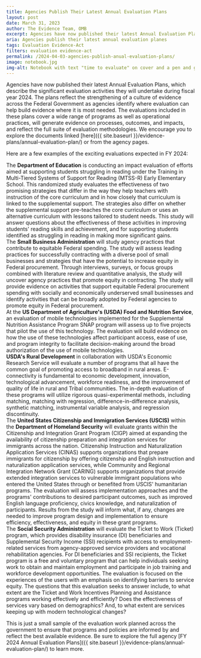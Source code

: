 ```yaml
---
title: Agencies Publish Their Latest Annual Evaluation Plans
layout: post
date: March 31, 2023
author: The Evidence Team, OMB
excerpt: Agencies have now published their latest Annual Evaluation Plans, which describe the significant evaluation activities they will undertake during fiscal year 2024...
aria: Agencies publish their latest annual evaluation planes
tags: Evaluation Evidence-Act
filters: evaluation evidence-act
permalink: /2024-04-03-agencies-publish-anual-evaluation-plans/
image: notebook.jpg
img-alt: Notebook with text "time to evaluate" on cover and a pen and glasses
---
```


Agencies have now published their latest Annual Evaluation Plans, which describe the significant evaluation activities they will undertake during fiscal year 2024. The plans reflect the strengthening of a culture of evidence across the Federal Government as agencies identify where evaluation can help build evidence where it is most needed. The evaluations included in these plans cover a wide range of programs as well as operational practices, will generate evidence on processes, outcomes, and impacts, and reflect the full suite of evaluation methodologies. We encourage you to explore the documents linked [here]({{ site.baseurl }}/evidence-plans/annual-evaluation-plan/) or from the agency pages.

Here are a few examples of the exciting evaluations expected in FY 2024:

<div class="agency-quote-1">
    The <b>Department of Education</b> is conducting an impact evaluation of efforts aimed at supporting students struggling in reading under the Training in Multi-Tiered Systems of Support for Reading (MTSS-R) Early Elementary School. This randomized study evaluates the effectiveness of two promising strategies that differ in the way they help teachers with instruction of the core curriculum and in how closely that curriculum is linked to the supplemental support. The strategies also differ on whether the supplemental support pre-teaches the core curriculum or uses an alternative curriculum with lessons tailored to student needs. This study will answer questions about the effectiveness of these activities in improving students' reading skills and achievement, and for supporting students identified as struggling in reading in making more significant gains.
</div>

<div class="agency-quote-2">
    The <b>Small Business Administration</b> will study agency practices that contribute to equitable Federal spending. The study will assess leading practices for successfully contracting with a diverse pool of small businesses and strategies that have the potential to increase equity in Federal procurement. Through interviews, surveys, or focus groups combined with literature review and quantitative analysis, the study will uncover agency practices that promote equity in contracting. The study will provide evidence on activities that support equitable Federal procurement spending with socially and economically underserved small businesses and identify activities that can be broadly adopted by Federal agencies to promote equity in Federal procurement.
</div>

<div class="agency-quote-3">
    At the <b>US Department of Agriculture's (USDA) Food and Nutrition Service</b>, an evaluation of mobile technologies implemented for the Supplemental Nutrition Assistance Program SNAP program will assess up to five projects that pilot the use of this technology. The evaluation will build evidence on how the use of these technologies affect participant access, ease of use, and program integrity to facilitate decision-making around the broad authorization of the use of mobile technologies.
</div>

<div class="agency-quote-4">
    <b>USDA's Rural Development</b> in collaboration with USDA's Economic Research Service will evaluate a number of programs that all have the common goal of promoting access to broadband in rural areas. E-connectivity is fundamental to economic development, innovation, technological advancement, workforce readiness, and the improvement of quality of life in rural and Tribal communities. The in-depth evaluation of these programs will utilize rigorous quasi-experimental methods, including matching, matching with regression, difference-in-difference analysis, synthetic matching, instrumental variable analysis, and regression discontinuity.
</div>

<div class="agency-quote-5">
    The <b>United States Citizenship and Immigration Services (USCIS)</b> within the <b>Department of Homeland Security</b> will evaluate grants within the Citizenship and Integration Grant Program (CIGP) aimed at expanding the availability of citizenship preparation and integration services for immigrants across the nation. Citizenship Instruction and Naturalization Application Services (CINAS) supports organizations that prepare immigrants for citizenship by offering citizenship and English instruction and naturalization application services, while Community and Regional Integration Network Grant (CARING) supports organizations that provide extended integration services to vulnerable immigrant populations who entered the United States through or benefited from USCIS' humanitarian programs. The evaluation will assess implementation approaches and the programs' contributions to desired participant outcomes, such as improved English language proficiency, civics knowledge, and naturalization of participants. Results from the study will inform what, if any, changes are needed to improve program design and implementation to ensure efficiency, effectiveness, and equity in these grant programs.
</div>

<div class="agency-quote-6">
    The <b>Social Security Administration</b> will evaluate the Ticket to Work (Ticket) program, which provides disability insurance (DI) beneficiaries and Supplemental Security Income (SSI) recipients with access to employment-related services from agency-approved service providers and vocational rehabilitation agencies. For DI beneficiaries and SSI recipients, the Ticket program is a free and voluntary program that can help individuals seeking work to obtain and maintain employment and participate in job training and workforce development opportunities. The evaluation is focused on the experiences of the users with an emphasis on identifying barriers to service equity. The questions that this evaluation seeks to answer include, to what extent are the Ticket and Work Incentives Planning and Assistance programs working effectively and efficiently? Does the effectiveness of services vary based on demographics? And, to what extent are services keeping up with modern technological changes?
</div>

This is just a small sample of the evaluation work planned across the government to ensure that programs and policies are informed by and reflect the best available evidence. Be sure to explore the full agency [FY 2024 Annual Evaluation Plans]({{ site.baseurl }}/evidence-plans/annual-evaluation-plan/) to learn more.